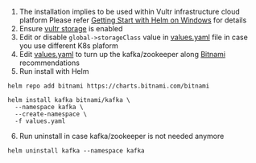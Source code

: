 1. The installation implies to be used within Vultr infrastructure cloud platform
   Please refer [Getting Start with Helm on Windows](https://www.vultr.com/docs/getting-started-with-helm-on-windows) for details
2. Ensure [vultr storage](https://www.vultr.com/docs/block-storage/) is enabled
3. Edit or disable `global->storageClass` value in [values.yaml](./values.yaml) file in case you use different K8s plaform
4. Edit [values.yaml](./values.yaml) to turn up the kafka/zookeeper along [Bitnami](https://hub.docker.com/r/bitnami/kafka/) recommendations
5. Run install with Helm
```
helm repo add bitnami https://charts.bitnami.com/bitnami

helm install kafka bitnami/kafka \
  --namespace kafka \
  --create-namespace \
  -f values.yaml
```
6. Run uninstall in case kafka/zookeeper is not needed anymore
```
helm uninstall kafka --namespace kafka

```
